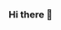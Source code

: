 ### Hi there 👋

<!--
**krispi1229/krispi1229** is a ✨ _special_ ✨ repository because its `README.md` (this file) appears on your GitHub profile.

Here are some ideas to get you started:

- I'm a passionate and driven Computer Science student at the University of Melbourne. My interest in problem-solving and fascination with technology led me to pursue a career in software development. 

- 🔭 I’m currently working on my capstone project which involves the application of Machine Learning algorithms for pattern recognition.

- 🌱 I’m presently delving deeper into the field of Data Science and Artificial Intelligence, and I am always eager to learn about new technologies and methodologies in software development.

- 👯 I’m looking to collaborate on open-source projects related to Machine Learning and AI. I'm open to other projects as well, as I love learning new technologies and languages.

- 💬 Ask me about Python, Java, C++, Data Structures, Algorithms, Machine Learning, and AI.

- 📫 How to reach me: You can email me at [your-email]@student.unimelb.edu.au or connect with me on [LinkedIn](Your LinkedIn Profile Link).

- 😄 Pronouns: He/Him

- ⚡ Fun fact: When I'm not coding, you'll find me reading a book, playing the piano, or exploring the outdoors!

Always open to new opportunities and challenges!
-->
